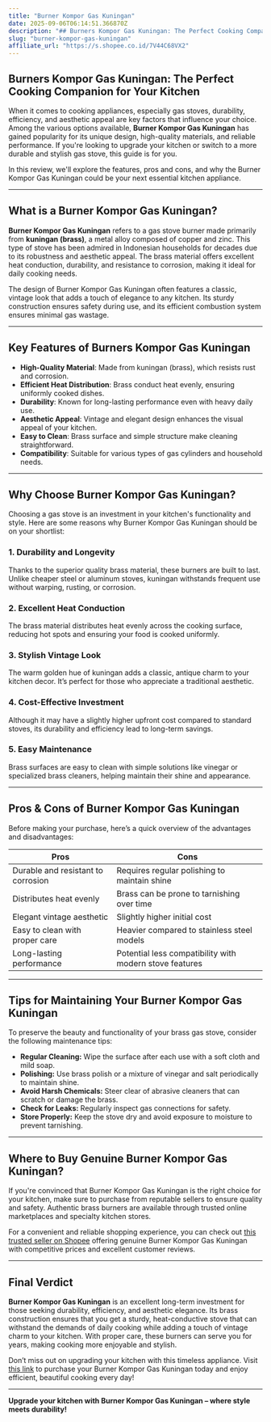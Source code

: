 ```yaml
---
title: "Burner Kompor Gas Kuningan"
date: 2025-09-06T06:14:51.366870Z
description: "## Burners Kompor Gas Kuningan: The Perfect Cooking Companion for Your Kitchen..."
slug: "burner-kompor-gas-kuningan"
affiliate_url: "https://s.shopee.co.id/7V44C68VX2"
---
```

## Burners Kompor Gas Kuningan: The Perfect Cooking Companion for Your Kitchen

When it comes to cooking appliances, especially gas stoves, durability, efficiency, and aesthetic appeal are key factors that influence your choice. Among the various options available, **Burner Kompor Gas Kuningan** has gained popularity for its unique design, high-quality materials, and reliable performance. If you're looking to upgrade your kitchen or switch to a more durable and stylish gas stove, this guide is for you.

In this review, we'll explore the features, pros and cons, and why the Burner Kompor Gas Kuningan could be your next essential kitchen appliance.

---

## What is a Burner Kompor Gas Kuningan?

**Burner Kompor Gas Kuningan** refers to a gas stove burner made primarily from **kuningan (brass)**, a metal alloy composed of copper and zinc. This type of stove has been admired in Indonesian households for decades due to its robustness and aesthetic appeal. The brass material offers excellent heat conduction, durability, and resistance to corrosion, making it ideal for daily cooking needs.

The design of Burner Kompor Gas Kuningan often features a classic, vintage look that adds a touch of elegance to any kitchen. Its sturdy construction ensures safety during use, and its efficient combustion system ensures minimal gas wastage.

---

## Key Features of Burners Kompor Gas Kuningan

- **High-Quality Material**: Made from kuningan (brass), which resists rust and corrosion.
- **Efficient Heat Distribution**: Brass conduct heat evenly, ensuring uniformly cooked dishes.
- **Durability**: Known for long-lasting performance even with heavy daily use.
- **Aesthetic Appeal**: Vintage and elegant design enhances the visual appeal of your kitchen.
- **Easy to Clean**: Brass surface and simple structure make cleaning straightforward.
- **Compatibility**: Suitable for various types of gas cylinders and household needs.

---

## Why Choose Burner Kompor Gas Kuningan?

Choosing a gas stove is an investment in your kitchen's functionality and style. Here are some reasons why Burner Kompor Gas Kuningan should be on your shortlist:

### 1. Durability and Longevity

Thanks to the superior quality brass material, these burners are built to last. Unlike cheaper steel or aluminum stoves, kuningan withstands frequent use without warping, rusting, or corrosion.

### 2. Excellent Heat Conduction

The brass material distributes heat evenly across the cooking surface, reducing hot spots and ensuring your food is cooked uniformly.

### 3. Stylish Vintage Look

The warm golden hue of kuningan adds a classic, antique charm to your kitchen decor. It’s perfect for those who appreciate a traditional aesthetic.

### 4. Cost-Effective Investment

Although it may have a slightly higher upfront cost compared to standard stoves, its durability and efficiency lead to long-term savings.

### 5. Easy Maintenance

Brass surfaces are easy to clean with simple solutions like vinegar or specialized brass cleaners, helping maintain their shine and appearance.

---

## Pros & Cons of Burner Kompor Gas Kuningan

Before making your purchase, here’s a quick overview of the advantages and disadvantages:

| **Pros** | **Cons** |
|---|---|
| Durable and resistant to corrosion | Requires regular polishing to maintain shine |
| Distributes heat evenly | Brass can be prone to tarnishing over time |
| Elegant vintage aesthetic | Slightly higher initial cost |
| Easy to clean with proper care | Heavier compared to stainless steel models |
| Long-lasting performance | Potential less compatibility with modern stove features |

---

## Tips for Maintaining Your Burner Kompor Gas Kuningan

To preserve the beauty and functionality of your brass gas stove, consider the following maintenance tips:

- **Regular Cleaning:** Wipe the surface after each use with a soft cloth and mild soap.
- **Polishing:** Use brass polish or a mixture of vinegar and salt periodically to maintain shine.
- **Avoid Harsh Chemicals:** Steer clear of abrasive cleaners that can scratch or damage the brass.
- **Check for Leaks:** Regularly inspect gas connections for safety.
- **Store Properly:** Keep the stove dry and avoid exposure to moisture to prevent tarnishing.

---

## Where to Buy Genuine Burner Kompor Gas Kuningan?

If you're convinced that Burner Kompor Gas Kuningan is the right choice for your kitchen, make sure to purchase from reputable sellers to ensure quality and safety. Authentic brass burners are available through trusted online marketplaces and specialty kitchen stores.

For a convenient and reliable shopping experience, you can check out [this trusted seller on Shopee](https://s.shopee.co.id/7V44C68VX2) offering genuine Burner Kompor Gas Kuningan with competitive prices and excellent customer reviews.

---

## Final Verdict

**Burner Kompor Gas Kuningan** is an excellent long-term investment for those seeking durability, efficiency, and aesthetic elegance. Its brass construction ensures that you get a sturdy, heat-conductive stove that can withstand the demands of daily cooking while adding a touch of vintage charm to your kitchen. With proper care, these burners can serve you for years, making cooking more enjoyable and stylish.

Don’t miss out on upgrading your kitchen with this timeless appliance. Visit [this link](https://s.shopee.co.id/7V44C68VX2) to purchase your Burner Kompor Gas Kuningan today and enjoy efficient, beautiful cooking every day!

---

**Upgrade your kitchen with Burner Kompor Gas Kuningan – where style meets durability!**